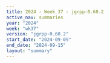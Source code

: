 ```yaml
---
title: 2024 - Week 37 - jgrpp-0.60.2
active_nav: summaries
year: "2024"
week: "wk37"
version: "jgrpp-0.60.2"
start_date: "2024-09-09"
end_date: "2024-09-15"
layout: "summary"
---
```

